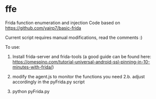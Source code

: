 # ffe
Frida function enumeration and injection
Code based on https://github.com/yairp7/basic-frida

Current script requires manual modifications, read the comments :)

To use:
1. Install frida-server and frida-tools (a good guide can be found here: https://omespino.com/tutorial-universal-android-ssl-pinning-in-10-minutes-with-frida/)

2. modify the agent.js to monitor the functions you need
2.b. adjust accordingly in the pyFrida.py script

3. python pyFrida.py
